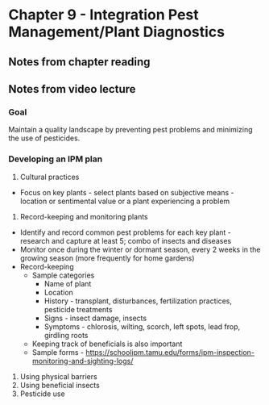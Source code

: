 # Chapter 9 - Integration Pest Management/Plant Diagnostics

## Notes from chapter reading

## Notes from video lecture
### Goal
Maintain a quality landscape by preventing pest problems and minimizing the use of pesticides.

### Developing an IPM plan
1. Cultural practices
- Focus on key plants - select plants based on subjective means - location or sentimental value or a plant experiencing a problem
1. Record-keeping and monitoring plants
- Identify and record common pest problems for each key plant - research and capture at least 5; combo of insects and diseases
- Monitor once during the winter or dormant season, every 2 weeks in the growing season (more frequently for home gardens)
- Record-keeping
  - Sample categories
    - Name of plant
    - Location
    - History - transplant, disturbances, fertilization practices, pesticide treatments
    - Signs - insect damage, insects
    - Symptoms - chlorosis, wilting, scorch, left spots, lead frop, girdling roots
  - Keeping track of beneficials is also important
  - Sample forms - https://schoolipm.tamu.edu/forms/ipm-inspection-monitoring-and-sighting-logs/
1. Using physical barriers
2. Using beneficial insects
3. Pesticide use

